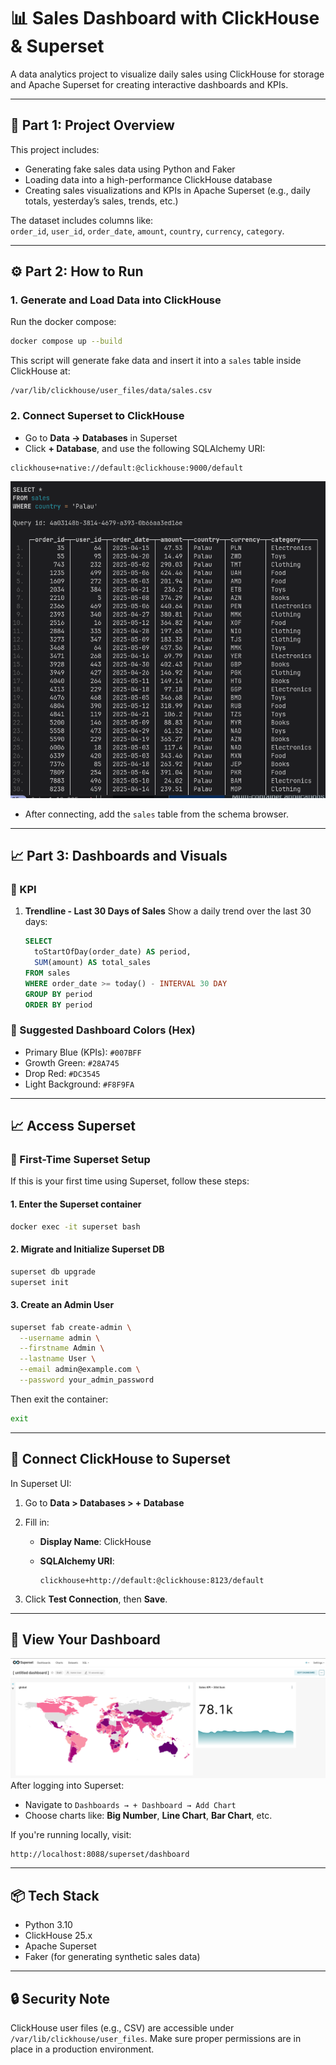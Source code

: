
# 📊 Sales Dashboard with ClickHouse & Superset

A data analytics project to visualize daily sales using ClickHouse for storage and Apache Superset for creating interactive dashboards and KPIs.

---

## 🧩 Part 1: Project Overview

This project includes:

- Generating fake sales data using Python and Faker
- Loading data into a high-performance ClickHouse database
- Creating sales visualizations and KPIs in Apache Superset (e.g., daily totals, yesterday’s sales, trends, etc.)

The dataset includes columns like:  
`order_id`, `user_id`, `order_date`, `amount`, `country`, `currency`, `category`.

---

## ⚙️ Part 2: How to Run

### 1. Generate and Load Data into ClickHouse

Run the docker compose:

```bash
docker compose up --build  
````

This script will generate fake data and insert it into a `sales` table inside ClickHouse at:

```
/var/lib/clickhouse/user_files/data/sales.csv
```

### 2. Connect Superset to ClickHouse

* Go to **Data → Databases** in Superset
* Click **+ Database**, and use the following SQLAlchemy URI:
```bash
clickhouse+native://default:@clickhouse:9000/default
```
![dash](./images/click.png)

* After connecting, add the `sales` table from the schema browser.

---

## 📈 Part 3: Dashboards and Visuals

### 🧮 KPI

1. **Trendline - Last 30 Days of Sales**
   Show a daily trend over the last 30 days:

   ```sql
   SELECT
     toStartOfDay(order_date) AS period,
     SUM(amount) AS total_sales
   FROM sales
   WHERE order_date >= today() - INTERVAL 30 DAY
   GROUP BY period
   ORDER BY period
   ```

### 🎨 Suggested Dashboard Colors (Hex)

* Primary Blue (KPIs): `#007BFF`
* Growth Green: `#28A745`
* Drop Red: `#DC3545`
* Light Background: `#F8F9FA`

---
## 📈 Access Superset



### 🔧 First-Time Superset Setup

If this is your first time using Superset, follow these steps:

#### 1. Enter the Superset container

```bash
docker exec -it superset bash
```

#### 2. Migrate and Initialize Superset DB

```bash
superset db upgrade
superset init
```

#### 3. Create an Admin User

```bash
superset fab create-admin \
  --username admin \
  --firstname Admin \
  --lastname User \
  --email admin@example.com \
  --password your_admin_password
```

Then exit the container:

```bash
exit
```

---

## 🔌 Connect ClickHouse to Superset

In Superset UI:

1. Go to **Data > Databases > + Database**
2. Fill in:

   * **Display Name**: ClickHouse
   * **SQLAlchemy URI**:

     ```text
     clickhouse+http://default:@clickhouse:8123/default
     ```
3. Click **Test Connection**, then **Save**.

---

## 🔗 View Your Dashboard
![dash](./images/dash.png)
After logging into Superset:

* Navigate to `Dashboards → + Dashboard → Add Chart`
* Choose charts like: **Big Number**, **Line Chart**, **Bar Chart**, etc.

If you're running locally, visit:

```
http://localhost:8088/superset/dashboard
```

---

## 📦 Tech Stack

* Python 3.10
* ClickHouse 25.x
* Apache Superset
* Faker (for generating synthetic sales data)

---

## 🔒 Security Note

ClickHouse user files (e.g., CSV) are accessible under `/var/lib/clickhouse/user_files`. Make sure proper permissions are in place in a production environment.


